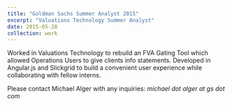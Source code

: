 ```yaml
---
title: "Goldman Sachs Summer Analyst 2015"
excerpt: "Valuations Technology Summer Analyst"
date: 2015-05-28
collection: work
---
```


Worked in Valuations Technology to rebuild an FVA Gating Tool which allowed Operations Users to give clients info statements. Developed in Angular.js and Slickgrid to build a convenient user experience while collaborating with fellow interns.

Please contact Michael Alger with any inquiries: *michael dot alger at gs dot com*
